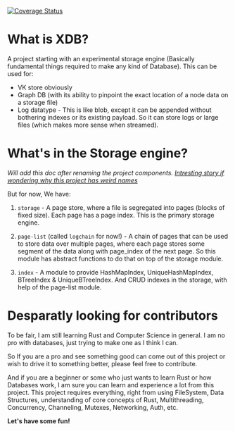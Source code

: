 [![Coverage Status](https://coveralls.io/repos/github/rishavbhowmik/xdb/badge.svg?branch=master)](https://coveralls.io/github/rishavbhowmik/xdb?branch=master)

# What is XDB?

A project starting with an experimental storage engine (Basically fundamental things required to make any kind of Database).
This can be used for:
- VK store obviously
- Graph DB (with its ability to pinpoint the exact location of a node data on a storage file)
- Log datatype - This is like blob, except it can be appended without bothering indexes or its existing payload. So it can store logs or large files (which makes more sense when streamed).

# What's in the Storage engine?

_Will add this doc after renaming the project components. [Intresting story if wondering why this project has weird names](https://github.com/rishavbhowmik/xdb/wiki/Better-Name#story-of-logchain)_

But for now, We have:

1. `storage` - A page store, where a file is segregated into pages (blocks of fixed size). Each page has a page index. This is the primary storage engine.

2. `page-list` (called `logchain` for now!) - A chain of pages that can be used to store data over multiple pages, where each page stores some segment of the data along with page_index of the next page. So this module has abstract functions to do that on top of the storage module.

3. `index` - A module to provide HashMapIndex, UniqueHashMapIndex, BTreeIndex & UniqueBTreeIndex. And CRUD indexes in the storage, with help of the page-list module.

# Desparatly looking for contributors

To be fair, I am still learning Rust and Computer Science in general. I am no pro with databases, just trying to make one as I think I can.

So If you are a pro and see something good can come out of this project or wish to drive it to something better, please feel free to contribute.

And if you are a beginner or some who just wants to learn Rust or how Databases work, I am sure you can learn and experience a lot from this project. This project requires everything, right from using FileSystem, Data Structures, understanding of core concepts of Rust, Multithreading, Concurrency, Channeling, Mutexes, Networking, Auth, etc.

**Let's have some fun!**
